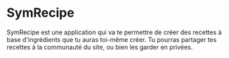 # SymRecipe
SymRecipe est une application qui va te permettre de créer des recettes à base d'ingrédients que tu auras toi-même créer. Tu pourras partager tes recettes à la communauté du site, ou bien les garder en privées.

